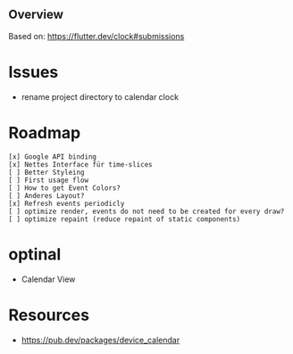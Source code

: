 ## Overview
Based on: https://flutter.dev/clock#submissions

# Issues
- rename project directory to calendar clock

# Roadmap

    [x] Google API binding
    [x] Nettes Interface für time-slices
    [ ] Better Styleing
    [ ] First usage flow
    [ ] How to get Event Colors?
    [ ] Anderes Layout?
    [x] Refresh events periodicly
    [ ] optimize render, events do not need to be created for every draw?
    [ ] optimize repaint (reduce repaint of static components) 
# optinal
- Calendar View


# Resources
- https://pub.dev/packages/device_calendar

